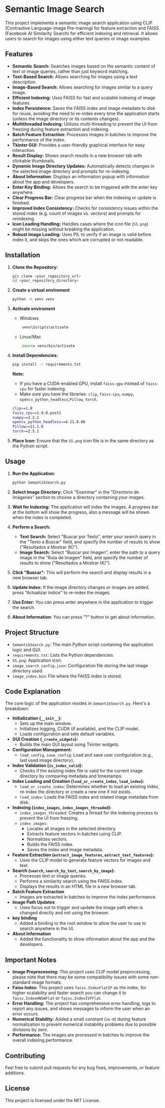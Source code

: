 # Semantic Image Search

This project implements a semantic image search application using CLIP (Contrastive Language-Image Pre-training) for feature extraction and FAISS (Facebook AI Similarity Search) for efficient indexing and retrieval. It allows users to search for images using either text queries or image examples.

## Features

*   **Semantic Search:** Searches images based on the semantic content of text or image queries, rather than just keyword matching.
*   **Text-Based Search:** Allows searching for images using a text description.
*   **Image-Based Search:** Allows searching for images similar to a query image.
*   **Efficient Indexing:** Uses FAISS for fast and scalable indexing of image features.
*   **Index Persistence:** Saves the FAISS index and image metadata to disk for reuse, avoiding the need to re-index every time the application starts (unless the image directory or its contents changes).
*   **Multithreaded Indexing:** Utilizes multi-threading to prevent the UI from freezing during feature extraction and indexing.
*  **Batch Feature Extraction**: Processes images in batches to improve the performance of the index.
*   **Tkinter GUI:** Provides a user-friendly graphical interface for easy interaction.
*   **Result Display:** Shows search results in a new browser tab with clickable thumbnails.
*   **Dynamic Image Directory Updates:** Automatically detects changes in the selected image directory and prompts for re-indexing.
*   **About Information**: Displays an information popup with information about the app and developers.
*   **Enter Key Binding:** Allows the search to be triggered with the enter key anywhere.
*   **Clear Progress Bar:** Clear progress bar when the indexing or update is finished.
*   **Improved Index Consistency:** Checks for consistency issues within the stored index (e.g. count of images vs. vectors) and prompts for reindexing.
*   **Icon Loading Handling:** Handles cases where the icon file (`SS.png`) might be missing without breaking the application.
*   **Robust Image Loading:** Uses PIL to verify if an image is valid before index it, and skips the ones which are corrupted or not readable.

## Installation

1.  **Clone the Repository:**

    ```bash
    git clone <your_repository_url>
    cd <your_repository_directory>
    ```
2.  **Create a virtual enviroment**

    ```bash
    python -m venv venv
    ```
3. **Activate enviroment**
    * Windows
      ```bash
       venv\Scripts\activate
      ```
   *  Linux/Mac
      ```bash
       source venv/bin/activate
      ```
4.  **Install Dependencies:**
    ```bash
    pip install -r requirements.txt
    ```

    **Note:**
     *  If you have a CUDA-enabled GPU, install `faiss-gpu` instead of `faiss-cpu` for faster indexing.
     *  Make sure you have the libraries: `clip`, `faiss-cpu`, `numpy`, `opencv_python_headless`,`Pillow`, `torch`.
       ```bash
      clip==1.0
      faiss_cpu==1.9.0.post1
      numpy==2.2.2
      opencv_python_headless==4.11.0.86
      Pillow==11.1.0
      torch==2.5.1
       ```
5.  **Place Icon:** Ensure that the `SS.png` icon file is in the same directory as the Python script.

## Usage

1.  **Run the Application:**

    ```bash
    python SemantikSearch.py
    ```

2.  **Select Image Directory:** Click "Examinar" in the "Directorio de Imágenes" section to choose a directory containing your images.

3.  **Wait for Indexing:** The application will index the images. A progress bar at the bottom will show the progress, also a message will be shown when the index is completed.

4.  **Perform a Search:**
    *   **Text Search:** Select "Buscar por Texto", enter your search query in the "Texto a Buscar" field, and specify the number of results to show ("Resultados a Mostrar (K)").
    *   **Image Search:** Select "Buscar por Imagen", enter the path to a query image in the "Ruta de Imagen" field, and specify the number of results to show ("Resultados a Mostrar (K)").

5.  **Click "Buscar":** This will perform the search and display results in a new browser tab.

6.  **Update Index:** If the image directory changes or images are added, press "Actualizar índice" to re-index the images.

7.  **Use Enter:** You can press enter anywhere in the application to trigger the search.

8. **About Information**: You can press "?" button to get about information.

## Project Structure

*   `SemantikSearch.py`: The main Python script containing the application logic and GUI.
*   `requirements.txt`: Lists the Python dependencies.
*   `SS.png`: Application icon.
*   `image_search_config.json`: Configuration file storing the last image directory used.
*   `image_index.bin`: File where the FAISS index is stored.

## Code Explanation

The core logic of the application resides in `SemantikSearch.py`. Here's a breakdown:

*   **Initialization (`__init__`):**
    *   Sets up the main window.
    *   Initializes logging, CUDA (if available), and the CLIP model.
    *   Loads configuration and sets default variables.
*   **GUI Creation (`_create_widgets`):**
    *   Builds the main GUI layout using Tkinter widgets.
*   **Configuration Management:**
    *   `load_config`, `save_config`: Load and save user configuration (e.g., last used image directory).
*   **Index Validation (`is_index_valid`):**
    *   Checks if the existing index file is valid for the current image directory by comparing metadata and timestamps.
*   **Index Loading and Creation (`load_or_create_index`, `load_index`):**
    *   `load_or_create_index`: Determines whether to load an existing index, re-index the directory or create a new one if not exists.
    *   `load_index`: Loads the FAISS index and related image metadata from disk.
*   **Indexing (`index_images`, `index_images_threaded`):**
    *   `index_images_threaded`: Creates a thread for the indexing process to prevent the UI from freezing.
    *   `index_images`:
        *   Locates all images in the selected directory.
        *   Extracts feature vectors in batches using CLIP.
        *   Normalizes vectors.
        *   Builds the FAISS index.
        *   Saves the index and image metadata.
*   **Feature Extraction (`extract_image_features`, `extract_text_features`):**
    *   Uses the CLIP model to generate feature vectors for images and text.
*   **Search (`search`, `search_by_text`, `search_by_image`):**
    *   Processes text or image queries.
    *   Performs a similarity search using the FAISS index.
    *   Displays the results in an HTML file in a new browser tab.
*  **Batch Feature Extraction**
    *   Images are extracted in batches to improve the index performance.
*  **Image Path Updates**
    *   Uses focus out to trigger and update the image path when is changed directly and not using the browser.
*  **<Enter> key binding**
    *   Added a binding to the root window to allow the user to use <Enter> to search anywhere in the UI.
*  **About Information**
    *   Added the functionality to show information about the app and the developers.

## Important Notes

*   **Image Preprocessing:** This project uses CLIP model preprocessing, please note that there may be some compatibility issues with some non-standard image formats.
*   **Faiss Index:** This project uses `faiss.IndexFlatIP` as the index, for higher scalability and faster search you can change it to `faiss.IndexHNSWFlat` or `faiss.IndexIVFFlat`.
*   **Error Handling:** The project has comprehensive error handling, logs to report any issues, and shows messages to inform the user when an error occurs.
*   **Numerical Stability:** Added a small constant (`1e-8`) during feature normalization to prevent numerical instability problems due to possible divisions by zero.
*  **Performance:**  The images are processed in batches to improve the overall indexing performance.

## Contributing

Feel free to submit pull requests for any bug fixes, improvements, or feature additions.

## License

This project is licensed under the MIT License.